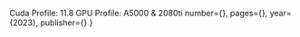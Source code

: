 Cuda Profile: 11.8
GPU Profile: A5000 & 2080ti
  number={},
  pages={},
  year={2023},
  publisher={}
}
